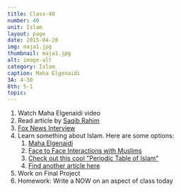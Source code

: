 ```yaml
---
title: Class-40
number: 40	
unit: Islam
layout: page
date: 2015-04-20
img: maja1.jpg
thumbnail: maja1.jpg
alt: image-alt
category: Islam
caption: Maha Elgenaidi
3A: 4-30
8th: 5-1
topic: 
---
```


1. Watch Maha Elgenaidi video
1. Read article by [Saqib Rahim](https://dl.dropboxusercontent.com/u/916107/teachdocs/ramadan.pdg.pdf)
1. [Fox News Interview](https://youtu.be/Jt1cOnNrY5s)
2. Learn something about Islam.  Here are some options:
	1. [Maha Elgenaidi](https://www.ing.org/news-and-updates-list/1426-reflections-on-current-events-concerning-american-muslims)
	2. [Face to Face Interactions with Muslims](http://www.huffingtonpost.com/maha-elgenaidi/facetoface-interaction-is_1_b_5946212.html)
	3. [Check out this cool "Periodic Table of Islam"](http://www.iqraonline.net/wp-content/uploads/2012/05/Periodic-Table-of-Islam-Small.jpg)
	4. [Find another article here](https://www.ing.org/ing-in-the-news)
3. Work on Final Project
3. Homework: Write a NOW on an aspect of class today